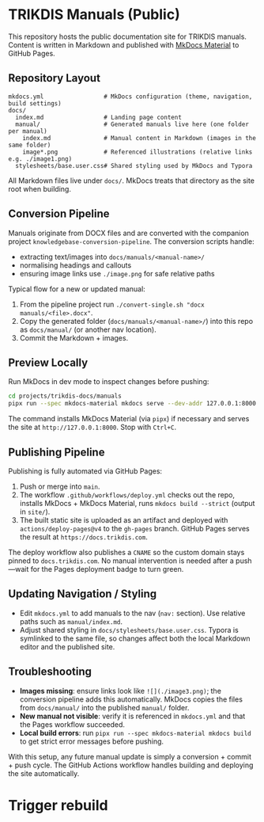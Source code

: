 # TRIKDIS Manuals (Public)

This repository hosts the public documentation site for TRIKDIS manuals. Content is written in Markdown and published with [MkDocs Material](https://squidfunk.github.io/mkdocs-material/) to GitHub Pages.

## Repository Layout

```
mkdocs.yml                 # MkDocs configuration (theme, navigation, build settings)
docs/
  index.md                 # Landing page content
  manual/                  # Generated manuals live here (one folder per manual)
    index.md               # Manual content in Markdown (images in the same folder)
    image*.png             # Referenced illustrations (relative links e.g. ./image1.png)
  stylesheets/base.user.css# Shared styling used by MkDocs and Typora
```

All Markdown files live under `docs/`. MkDocs treats that directory as the site root when building.

## Conversion Pipeline

Manuals originate from DOCX files and are converted with the companion project `knowledgebase-conversion-pipeline`. The conversion scripts handle:

- extracting text/images into `docs/manuals/<manual-name>/`
- normalising headings and callouts
- ensuring image links use `./image.png` for safe relative paths

Typical flow for a new or updated manual:

1. From the pipeline project run `./convert-single.sh "docx manuals/<file>.docx"`.
2. Copy the generated folder (`docs/manuals/<manual-name>/`) into this repo as `docs/manual/` (or another nav location).
3. Commit the Markdown + images.

## Preview Locally

Run MkDocs in dev mode to inspect changes before pushing:

```bash
cd projects/trikdis-docs/manuals
pipx run --spec mkdocs-material mkdocs serve --dev-addr 127.0.0.1:8000
```

The command installs MkDocs Material (via `pipx`) if necessary and serves the site at `http://127.0.0.1:8000`. Stop with `Ctrl+C`.

## Publishing Pipeline

Publishing is fully automated via GitHub Pages:

1. Push or merge into `main`.
2. The workflow `.github/workflows/deploy.yml` checks out the repo, installs MkDocs + MkDocs Material, runs `mkdocs build --strict` (output in `site/`).
3. The built static site is uploaded as an artifact and deployed with `actions/deploy-pages@v4` to the `gh-pages` branch. GitHub Pages serves the result at `https://docs.trikdis.com`.

The deploy workflow also publishes a `CNAME` so the custom domain stays pinned to `docs.trikdis.com`. No manual intervention is needed after a push—wait for the Pages deployment badge to turn green.

## Updating Navigation / Styling

- Edit `mkdocs.yml` to add manuals to the nav (`nav:` section). Use relative paths such as `manual/index.md`.
- Adjust shared styling in `docs/stylesheets/base.user.css`. Typora is symlinked to the same file, so changes affect both the local Markdown editor and the published site.

## Troubleshooting

- **Images missing**: ensure links look like `![](./image3.png)`; the conversion pipeline adds this automatically. MkDocs copies the files from `docs/manual/` into the published `manual/` folder.
- **New manual not visible**: verify it is referenced in `mkdocs.yml` and that the Pages workflow succeeded.
- **Local build errors**: run `pipx run --spec mkdocs-material mkdocs build` to get strict error messages before pushing.

With this setup, any future manual update is simply a conversion + commit + push cycle. The GitHub Actions workflow handles building and deploying the site automatically.
# Trigger rebuild
